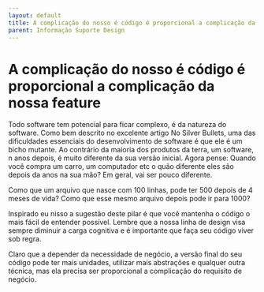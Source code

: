```yaml
---
layout: default
title: A complicação do nosso é código é proporcional a complicação da nossa feature 
parent: Informação Suporte Design
---
```

# A complicação do nosso é código é proporcional a complicação da nossa feature

Todo software tem potencial para ficar complexo, é da natureza do software. Como bem descrito no excelente artigo No Silver Bullets, uma das dificuldades essenciais do desenvolvimento de software é que ele é um bicho mutante. Ao contrário da maioria dos produtos da terra, um software, n anos depois, é muito diferente da sua versão inicial. Agora pense: Quando você compra um carro, um computador etc o quão diferente eles são depois da anos na sua mão? Em geral, vai ser pouco diferente. 

Como que um arquivo que nasce com 100 linhas, pode ter 500 depois de 4 meses de vida? Como que esse mesmo arquivo depois pode ir para 1000? 

Inspirado eu nisso a sugestão deste pilar é que você mantenha o código o mais fácil de entender possível. Lembre que a nossa linha de design visa sempre diminuir a carga cognitiva e é importante que faça seu código viver sob regra. 

Claro que a depender da necessidade de negócio, a versão final do seu código pode ter mais unidades, utilizar mais abstrações e qualquer outra técnica, mas ela precisa ser proporcional a complicação do requisito de negócio. 